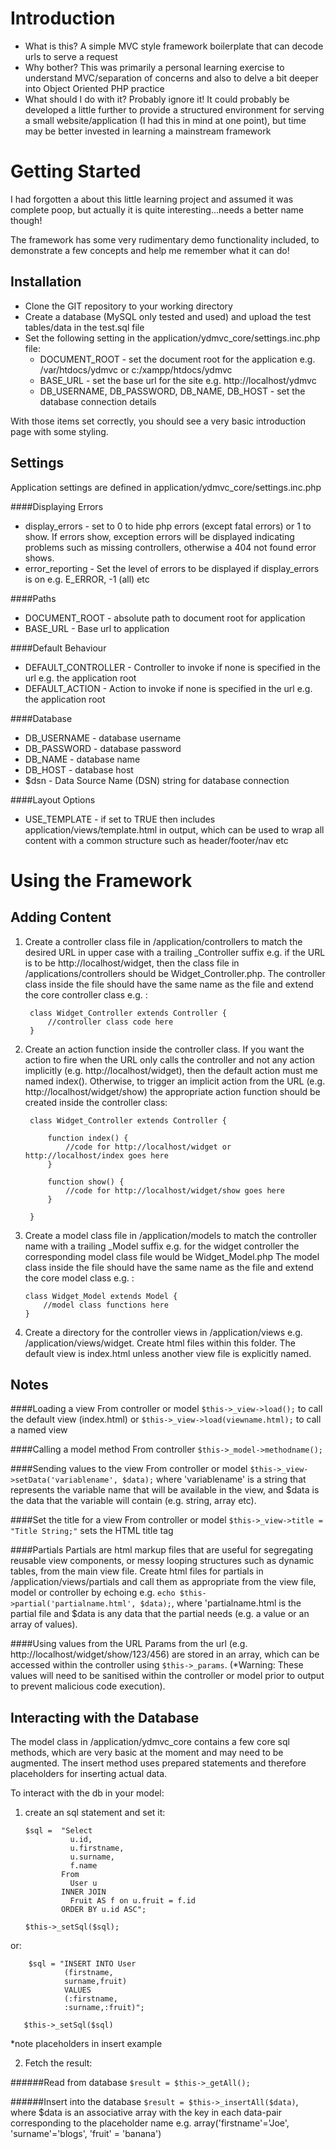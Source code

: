 Introduction
============

+ What is this? A simple MVC style framework boilerplate that can decode urls to serve a request
+ Why bother? This was primarily a personal learning exercise to understand MVC/separation of concerns and also to delve a bit deeper into Object Oriented PHP practice
+ What should I do with it?  Probably ignore it! It could probably be developed a little further to provide a structured environment for serving a small website/application (I had this in mind at one point), but time may be better invested in learning a mainstream framework

Getting Started
===============
I had forgotten a about this little learning project and assumed it was complete poop, but actually it is quite interesting...needs a better name though!

The framework has some very rudimentary demo functionality included, to demonstrate a few concepts and help me remember what it can do! 

Installation
------------

+   Clone the GIT repository to your working directory
+   Create a database (MySQL only tested and used) and upload the test tables/data in the test.sql file
+   Set the following setting in the application/ydmvc_core/settings.inc.php file:
    -   DOCUMENT_ROOT - set the document root for the application e.g. /var/htdocs/ydmvc or c:/xampp/htdocs/ydmvc
    -   BASE_URL - set the base url for the site e.g. http://localhost/ydmvc
    -   DB_USERNAME, DB_PASSWORD, DB_NAME, DB_HOST - set the database connection details

With those items set correctly, you should see a very basic introduction page with some styling.

Settings
--------

Application settings are defined in application/ydmvc_core/settings.inc.php

####Displaying Errors
+   display_errors - set to 0 to hide php errors (except fatal errors) or 1 to show.  If errors show, exception errors will be displayed indicating problems such as missing controllers, otherwise a 404 not found error shows.
+   error_reporting - Set the level of errors to be displayed if display_errors is on e.g. E_ERROR, -1 (all) etc

####Paths
+   DOCUMENT_ROOT - absolute path to document root for application
+   BASE_URL - Base url to application

####Default Behaviour
+   DEFAULT_CONTROLLER - Controller to invoke if none is specified in the url e.g. the application root
+   DEFAULT_ACTION - Action to invoke if none is specified in the url e.g. the application root

####Database
+   DB_USERNAME - database username
+   DB_PASSWORD - database password
+   DB_NAME - database name
+   DB_HOST - database host
+   $dsn - Data Source Name (DSN) string for database connection

####Layout Options
+   USE_TEMPLATE - if set to TRUE then includes application/views/template.html in output, which can be used to wrap all content with a common structure such as header/footer/nav etc

Using the Framework
===================

Adding Content
--------------
1) Create a controller class file in /application/controllers to match the desired URL in upper case with a trailing _Controller suffix e.g. if the URL is to be http://localhost/widget, then the class file in /applications/controllers should be Widget_Controller.php.
The controller class inside the file should have the same name as the file and extend the core controller class e.g. :

        class Widget_Controller extends Controller {
            //controller class code here
        }

2) Create an action function inside the controller class.  If you want the action to fire when the URL only calls the controller and not any action implicitly (e.g. http://localhost/widget), then the default action must me named index().
Otherwise, to trigger an implicit action from the URL (e.g. http://localhost/widget/show) the appropriate action function should be created inside the controller class:

        class Widget_Controller extends Controller {
            
            function index() {
                //code for http://localhost/widget or http://localhost/index goes here
            }

            function show() {
                //code for http://localhost/widget/show goes here
            }

        }

3)  Create a model class file in /application/models to match the controller name with a trailing _Model suffix e.g. for the widget controller the corresponding model class file would be Widget_Model.php
The model class inside the file should have the same name as the file and extend the core model class e.g. :

        class Widget_Model extends Model {
            //model class functions here
        }

4) Create a directory for the controller views in /application/views e.g. /application/views/widget.  Create html files within this folder.
The default view is index.html unless another view file is explicitly named.

Notes
-----

####Loading a view
From controller or model `$this->_view->load();` to call the default view (index.html) or `$this->_view->load(viewname.html);` to call a named view

####Calling a model method
From controller `$this->_model->methodname();`

####Sending values to the view
From controller or model `$this->_view->setData('variablename', $data);` where 'variablename' is a string that represents the variable name that will be available in the view, and $data is the data that the variable will contain (e.g. string, array etc).

####Set the title for a view
From controller or model `$this->_view->title = "Title String;"` sets the HTML title tag

####Partials
Partials are html markup files that are useful for segregating reusable view components, or messy looping structures such as dynamic tables, from the main view file.
Create html files for partials in /application/views/partials and call them as appropriate from the view file, model or controller by echoing e.g. `echo $this->partial('partialname.html', $data);`,
where 'partialname.html is the partial file and $data is any data that the partial needs (e.g. a value or an array of values).

####Using values from the URL
Params from the url (e.g. http://localhost/widget/show/123/456) are stored in an array, which can be accessed within the controller using `$this->_params`.
(*Warning: These values will need to be sanitised within the controller or model prior to output to prevent malicious code execution).

Interacting with the Database
-----------------------------
The model class in /application/ydmvc_core contains a few core sql methods, which are very basic at the moment and may need to be augmented.
The insert method uses prepared statements and therefore placeholders for inserting actual data.

To interact with the db in your model:

1)  create an sql statement and set it:

        $sql =  "Select
                  u.id,
                  u.firstname,
                  u.surname,
                  f.name
                From
                  User u
                INNER JOIN
                  Fruit AS f on u.fruit = f.id
                ORDER BY u.id ASC";

        $this->_setSql($sql);

or:

        $sql = "INSERT INTO User 
                (firstname,
                surname,fruit) 
                VALUES 
                (:firstname,
                :surname,:fruit)";

       $this->_setSql($sql)

*note placeholders in insert example

2) Fetch the result:

######Read from database 
`$result = $this->_getAll();`

######Insert into the database 
`$result = $this->_insertAll($data)`, where $data is an associative array with the key in each data-pair corresponding to the placeholder name e.g. array('firstname'='Joe', 'surname'='blogs', 'fruit' = 'banana')